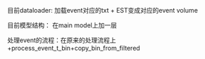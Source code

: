 目前dataloader:
加载event对应的txt + EST变成对应的event volume

目前模型结构：
在main model上加一层

处理event的流程：在原来的处理流程上+process_event_t_bin+copy_bin_from_filtered